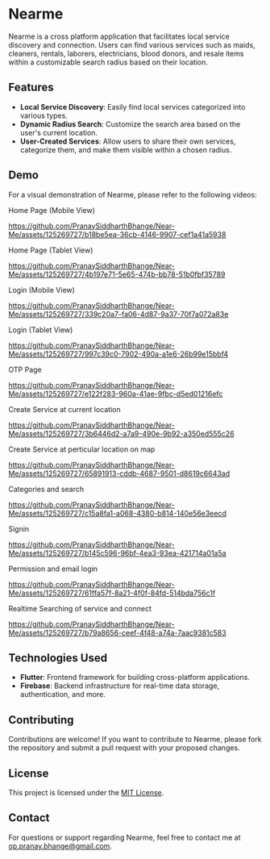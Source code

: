 
# Nearme

Nearme is a cross platform application that facilitates local service discovery and connection. Users can find various services such as maids, cleaners, rentals, laborers, electricians, blood donors, and resale items within a customizable search radius based on their location.

## Features

- **Local Service Discovery**: Easily find local services categorized into various types.
- **Dynamic Radius Search**: Customize the search area based on the user's current location.
- **User-Created Services**: Allow users to share their own services, categorize them, and make them visible within a chosen radius.

## Demo

For a visual demonstration of Nearme, please refer to the following videos:

Home Page (Mobile View)

https://github.com/PranaySiddharthBhange/Near-Me/assets/125269727/b18be5ea-36cb-4146-9907-cef1a41a5938

Home Page (Tablet View)

https://github.com/PranaySiddharthBhange/Near-Me/assets/125269727/4b197e71-5e65-474b-bb78-51b0fbf35789

Login (Mobile View)

https://github.com/PranaySiddharthBhange/Near-Me/assets/125269727/339c20a7-fa06-4d87-9a37-70f7a072a83e

Login (Tablet View)

https://github.com/PranaySiddharthBhange/Near-Me/assets/125269727/997c39c0-7902-490a-a1e6-26b99e15bbf4

OTP Page

https://github.com/PranaySiddharthBhange/Near-Me/assets/125269727/e122f283-960a-41ae-9fbc-d5ed01216efc

Create Service at current location

https://github.com/PranaySiddharthBhange/Near-Me/assets/125269727/3b6446d2-a7a9-490e-9b92-a350ed555c26

Create Service at perticular location on map

https://github.com/PranaySiddharthBhange/Near-Me/assets/125269727/65891913-cddb-4687-9501-d8619c6643ad

Categories and search

https://github.com/PranaySiddharthBhange/Near-Me/assets/125269727/c15a8fa1-a068-4380-b814-140e56e3eecd

Signin 

https://github.com/PranaySiddharthBhange/Near-Me/assets/125269727/b145c596-96bf-4ea3-93ea-421714a01a5a

Permission and email login

https://github.com/PranaySiddharthBhange/Near-Me/assets/125269727/61ffa57f-8a21-4f0f-84fd-514bda756c1f

Realtime Searching of service and connect

https://github.com/PranaySiddharthBhange/Near-Me/assets/125269727/b79a8656-ceef-4f48-a74a-7aac9381c583




## Technologies Used

- **Flutter**: Frontend framework for building cross-platform applications.
- **Firebase**: Backend infrastructure for real-time data storage, authentication, and more.



## Contributing

Contributions are welcome! If you want to contribute to Nearme, please fork the repository and submit a pull request with your proposed changes.

## License

This project is licensed under the [MIT License](link-to-license-file).

## Contact

For questions or support regarding Nearme, feel free to contact me at [op.pranay.bhange@gmail.com](mailto:op.pranay.bhange@gmail.com).
